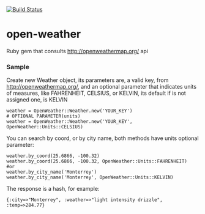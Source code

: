 [![Build Status](https://travis-ci.org/ZabdiAG/open-weather.svg?branch=master)](https://travis-ci.org/ZabdiAG/open-weather)
# open-weather
Ruby gem that consults http://openweathermap.org/ api 



### Sample

Create new Weather object, its parameters are, a valid key, from http://openweathermap.org/, and an optional parameter that indicates units of measures, like FAHRENHEIT, CELSIUS, or KELVIN, its default if is not assigned one, is KELVIN
~~~~
weather = OpenWeather::Weather.new('YOUR_KEY')
# OPTIONAL PARAMETER(units)
weather = OpenWeather::Weather.new('YOUR_KEY',  OpenWeather::Units::CELSIUS)
~~~~


You can search by coord, or by city name, both methods have units optional parameter:
~~~~
weather.by_coord(25.6866, -100.32)
weather.by_coord(25.6866, -100.32, OpenWeather::Units::FAHRENHEIT)
#or
weather.by_city_name('Monterrey')
weather.by_city_name('Monterrey', OpenWeather::Units::KELVIN)
~~~~

The response is a hash, for example:
~~~~
{:city=>"Monterrey", :weather=>"light intensity drizzle", :temp=>284.77} 
~~~~
